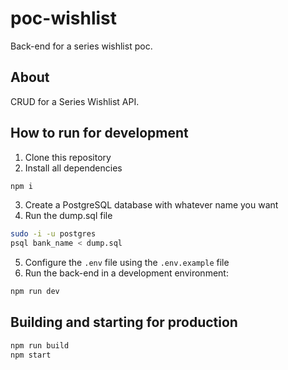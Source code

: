 # poc-wishlist

Back-end for a series wishlist poc.

## About

CRUD for a Series Wishlist API.

## How to run for development

1. Clone this repository
2. Install all dependencies

```bash
npm i
```

3. Create a PostgreSQL database with whatever name you want
4. Run the dump.sql file

```bash
sudo -i -u postgres
psql bank_name < dump.sql
```

5. Configure the `.env` file using the `.env.example` file
6. Run the back-end in a development environment:

```bash
npm run dev
```

## Building and starting for production

```bash
npm run build
npm start
```
